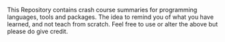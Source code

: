 This Repository contains crash course summaries for programming languages, tools and packages.
The idea to remind you of what you have learned, and not teach from scratch.
Feel free to use or alter the above but please do give credit.

